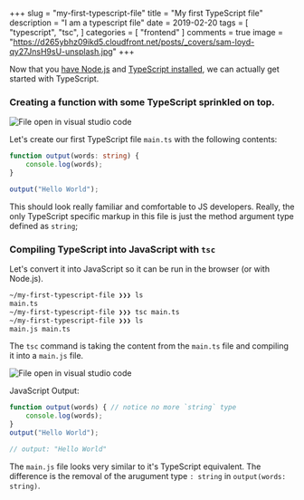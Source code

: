 +++
slug = "my-first-typescript-file"
title = "My first TypeScript file"
description = "I am a typescript file"
date = 2019-02-20
tags = [
    "typescript",
    "tsc",
]
categories = [
    "frontend"
]
comments = true
image = "https://d265ybhz09ikd5.cloudfront.net/posts/_covers/sam-loyd-qy27JnsH9sU-unsplash.jpg"
+++

Now that you [have Node.js](/posts/installing-nodejs/) and [TypeScript installed](/posts/installing-typescript-from-nodejs/), we can actually get started with TypeScript.

### Creating a function with some TypeScript sprinkled on top.

![File open in visual studio code](/posts/2019/01/my-first-typescript-file.png)

Let's create our first TypeScript file `main.ts` with the following contents:

```typescript
function output(words: string) {
    console.log(words);
}

output("Hello World");
```

This should look really familiar and comfortable to JS developers. Really, the only TypeScript specific markup in this file is just the method argument type defined as `string`;

### Compiling TypeScript into JavaScript with `tsc`

Let's convert it into JavaScript so it can be run in the browser (or with Node.js).

```bash
~/my-first-typescript-file ❯❯❯ ls
main.ts
~/my-first-typescript-file ❯❯❯ tsc main.ts
~/my-first-typescript-file ❯❯❯ ls
main.js main.ts
```

The `tsc` command is taking the content from the `main.ts` file and compiling it into a `main.js` file. 

![File open in visual studio code](/2019/01/my-first-compiled-typescript-file.png)

JavaScript Output:

```typescript
function output(words) { // notice no more `string` type
    console.log(words);
}
output("Hello World");

// output: "Hello World"
```

The `main.js` file looks very similar to it's TypeScript equivalent. The difference is the removal of the arugument type `: string` in `output(words: string)`.
